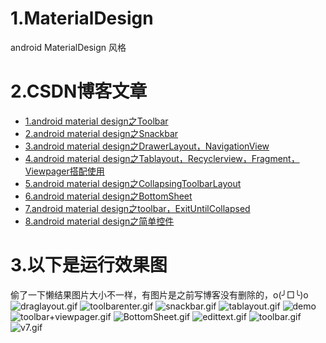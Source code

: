 # 1.MaterialDesign
android MaterialDesign 风格

# 2.CSDN博客文章
* [1.android material design之Toolbar](http://blog.csdn.net/qq_23195583/article/details/51673959)
* [2.android material design之Snackbar](http://blog.csdn.net/qq_23195583/article/details/51679630)
* [3.android material design之DrawerLayout，NavigationView](http://blog.csdn.net/qq_23195583/article/details/51682112)
* [4.android material design之Tablayout，Recyclerview，Fragment，Viewpager搭配使用](http://blog.csdn.net/qq_23195583/article/details/51692578)
* [5.android material design之CollapsingToolbarLayout](http://blog.csdn.net/qq_23195583/article/details/51720214)
* [6.android material design之BottomSheet](http://blog.csdn.net/qq_23195583/article/details/51767768)
* [7.android material design之toolbar，ExitUntilCollapsed](http://blog.csdn.net/qq_23195583/article/details/51768257)
* [8.android material design之简单控件](http://blog.csdn.net/qq_23195583/article/details/51770475)

# 3.以下是运行效果图
偷了一下懒结果图片大小不一样，有图片是之前写博客没有删除的，o(╯□╰)o
![draglayout.gif](https://github.com/1181631922/MaterialDesign/blob/master/ScreenShots/draglayout.gif)
![toolbarenter.gif](https://github.com/1181631922/MaterialDesign/blob/master/ScreenShots/toolbarenter.gif)
![snackbar.gif](https://github.com/1181631922/MaterialDesign/blob/master/ScreenShots/snackbar.gif)
![tablayout.gif](https://github.com/1181631922/MaterialDesign/blob/master/ScreenShots/tablayout.gif)
![demo](https://github.com/1181631922/MaterialDesign/blob/master/ScreenShots/demo.gif)
![toolbar+viewpager.gif](https://github.com/1181631922/MaterialDesign/blob/master/ScreenShots/toolbar+viewpager.gif)
![BottomSheet.gif](https://github.com/1181631922/MaterialDesign/blob/master/ScreenShots/BottomSheet.gif)
![edittext.gif](https://github.com/1181631922/MaterialDesign/blob/master/ScreenShots/edittext.gif)
![toolbar.gif](https://github.com/1181631922/MaterialDesign/blob/master/ScreenShots/toolbar.gif)
![v7.gif](https://github.com/1181631922/MaterialDesign/blob/master/ScreenShots/v7.gif)

